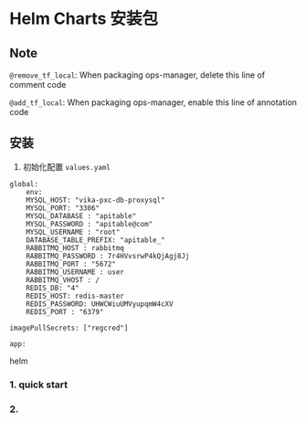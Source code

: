 
# Helm Charts 安装包



## Note
`@remove_tf_local`: When packaging ops-manager, delete this line of comment code

`@add_tf_local`: When packaging ops-manager, enable this line of annotation code


## 安装
1. 初始化配置 `values.yaml`
```
global:
    env:
    MYSQL_HOST: "vika-pxc-db-proxysql"
    MYSQL_PORT: "3306"
    MYSQL_DATABASE : "apitable"
    MYSQL_PASSWORD : "apitable@com"
    MYSQL_USERNAME : "root"
    DATABASE_TABLE_PREFIX: "apitable_"
    RABBITMQ_HOST : rabbitmq
    RABBITMQ_PASSWORD : 7r4HVvsrwP4kQjAgj8Jj
    RABBITMQ_PORT : "5672"
    RABBITMQ_USERNAME : user
    RABBITMQ_VHOST : /
    REDIS_DB: "4"
    REDIS_HOST: redis-master
    REDIS_PASSWORD: UHWCWiuUMVyupqmW4cXV
    REDIS_PORT : "6379"

imagePullSecrets: ["regcred"]

app:

```

helm 


### 1. quick start

### 2. 